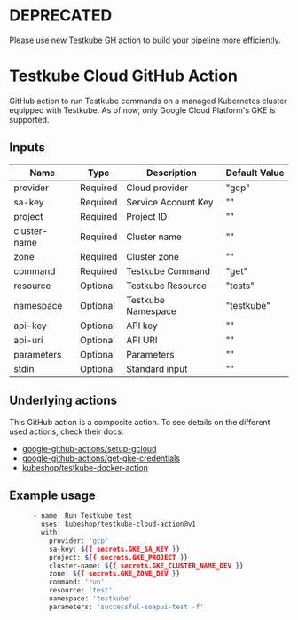 # DEPRECATED
Please use new [Testkube GH action](https://github.com/marketplace/actions/testkube-action) to build your pipeline more efficiently. 
# Testkube Cloud GitHub Action

GitHub action to run Testkube commands on a managed Kubernetes cluster equipped with Testkube.
As of now, only Google Cloud Platform's GKE is supported.

## Inputs

| Name | Type | Description | Default Value |
| ---- | ---- | ----------- | ------------- |
| provider | Required | Cloud provider | "gcp" |
| sa-key | Required | Service Account Key | "" |
| project | Required | Project ID | "" |
| cluster-name | Required | Cluster name | "" |
| zone | Required | Cluster zone | "" |
| command | Required | Testkube Command | "get" |
| resource | Optional | Testkube Resource | "tests" |
| namespace | Optional | Testkube Namespace | "testkube" |
| api-key | Optional | API key | "" |
| api-uri | Optional | API URI | "" |
| parameters | Optional | Parameters | "" |
| stdin | Optional | Standard input | "" |

## Underlying actions

This GitHub action is a composite action. To see details on the different used actions, check their docs:

* [google-github-actions/setup-gcloud](https://github.com/google-github-actions/setup-gcloud)
* [google-github-actions/get-gke-credentials](https://github.com/google-github-actions/get-gke-credentials)
* [kubeshop/testkube-docker-action](https://github.com/kubeshop/testkube-docker-action)

## Example usage

```sh
      - name: Run Testkube test
        uses: kubeshop/testkube-cloud-action@v1
        with:
          provider: 'gcp'
          sa-key: ${{ secrets.GKE_SA_KEY }}
          project: ${{ secrets.GKE_PROJECT }}
          cluster-name: ${{ secrets.GKE_CLUSTER_NAME_DEV }}
          zone: ${{ secrets.GKE_ZONE_DEV }}
          command: 'run'
          resource: 'test'
          namespace: 'testkube'
          parameters: 'successful-soapui-test -f'
```
